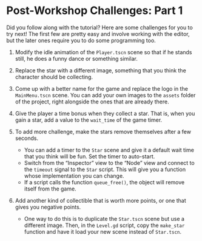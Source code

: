 # Post-Workshop Challenges: Part 1

Did you follow along with the tutorial? Here are some challenges for you to try next!
The first few are pretty easy and involve working with the editor, but the later ones
require you to do some programming too.

1. Modify the idle animation of the `Player.tscn` scene so that
   if he stands still, he does a funny dance or something similar.

1. Replace the star with a different image, something that you think the
   character should be collecting.

1. Come up with a better name for the game and replace the logo
   in the `MainMenu.tscn` scene.
   You can add your own images to the `assets` folder of the project,
   right alongside the ones that are already there.

1. Give the player a time bonus when they collect a star.
   That is, when you gain a star, add a value to the <code>wait_time</code>
   of the game timer.

1. To add more challenge, make the stars remove themselves after a few seconds.
    - You can add a timer to the `Star` scene and give it a default
      wait time that you think will be fun. Set the timer to auto-start.
    - Switch from the &ldquo;Inspector&rdquo; view to the &ldquo;Node&rdquo; view
      and connect to the `timeout` signal to the `Star` script.
      This will give you a function whose implementation you can change.
    - If a script calls the function `queue_free()`, the object
      will remove itself from the game.

1. Add another kind of collectible that is worth more points,
   or one that gives you negative points.
    -  One way to do this is to duplicate the `Star.tscn` scene but
       use a different image. Then, in the `Level.gd` script,
       copy the `make_star` function and have it load your new
       scene instead of `Star.tscn`.